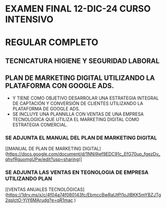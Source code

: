 # EXAMEN FINAL 12-DIC-24 CURSO INTENSIVO
# REGULAR COMPLETO
## TECNICATURA  HIGIENE Y SEGURIDAD LABORAL 

## PLAN DE MARKETING DIGITAL UTILIZANDO LA PLATAFORMA CON GOOGLE ADS.

* Y TIENE COMO OBJETIVO DESARROLAR UNA ESTRATEGIA INTEGRAL DE CAPTACIÓN Y CONVERSIÓN DE CLIENTES UTILIZANDO LA PLATAFORMA DE GOOGLE ADS.
* SE INCLUYE UNA PLANNILLA CON VENTAS DE UNA EMPRESA TECNOLOGICA QUE UTILIZA EL MARKETING DIGITAL COMO ESTRATEGIA COMERCIAL.

### SE ADJUNTA EL MANUAL DEL PLAN DE MARKETING DIGITAL
[[MANUAL DE PLAN DE MARKETING DIGITAL] (https://docs.google.com/document/d/1NNi9jef9EDC91c_EfG70up_fgezDv_qhvfRguomgUPw/edit?usp=sharing)]

### SE ADJUNTA LAS VENTAS  EN TEGNOLOGIA DE EMPRESA UTILIZANDO PLAN 
[[VENTAS ANUALES TECNOLÓGICAS] (https://1drv.ms/x/c/4f04a74f080143fc/EbmccBwRaUtPl1oJIBKK5mYBZJTg2qslctO-YjY6MArudg?e=qR1mac )
